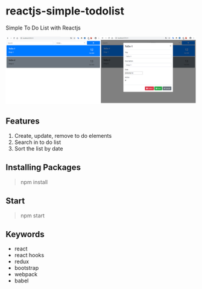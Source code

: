 # reactjs-simple-todolist
Simple To Do List with Reactjs

![](images/simple-to-do.jpg)
## Features
1. Create, update, remove to do elements
2. Search in to do list
3. Sort the list by date

## Installing Packages

> npm install

## Start

> npm start

## Keywords
- react
- react hooks
- redux
- bootstrap
- webpack
- babel

